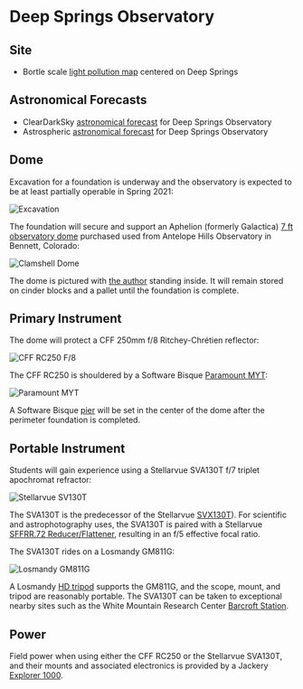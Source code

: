 # Deep Springs Observatory

## Site

* Bortle scale [light pollution map](https://darksitefinder.com/maps/world.html#10/37.3749/-117.9802) centered on Deep Springs

## Astronomical Forecasts

* ClearDarkSky [astronomical forecast](https://www.cleardarksky.com/c/DpSprObCAkey.html?1) for Deep Springs Observatory
* Astrospheric [astronomical forecast](https://www.astrospheric.com/?Latitude=37.3749&Longitude=-117.9802) for Deep Springs Observatory

## Dome

Excavation for a foundation is underway and the observatory is expected to be at least partially operable in Spring 2021:

![Excavation](./photos/ExcavationUnderSmokySkies.jpeg)

The foundation will secure and support an Aphelion (formerly Galactica) [7 ft observatory dome](https://www.apheliondomes.com/products.html) purchased used from Antelope Hills Observatory in Bennett, Colorado:

![Clamshell Dome](./photos/ClamshellDome-900x1200.jpeg)

The dome is pictured with [the author](../) standing inside. It will remain stored on cinder blocks and a pallet until the foundation is complete.

## Primary Instrument

The dome will protect a CFF 250mm f/8 Ritchey-Chr&eacute;tien reflector:

![CFF RC250 F/8](./photos/250mm-1308-1200x900.jpg)

The CFF RC250 is shouldered by a Software Bisque [Paramount MYT](https://www.bisque.com/product/paramount-myt-portable-robotic-telescope-mount/):

![Paramount MYT](./photos/ParamountMYT.jpg)

A Software Bisque [pier](https://www.bisque.com/product/mx-pier/) will be set in the center of the dome after the perimeter foundation is completed.

## Portable Instrument

Students will gain experience using a Stellarvue SVA130T f/7 triplet apochromat refractor:

![Stellarvue SV130T](./photos/SVA130EDT.png)

The SVA130T is the predecessor of the Stellarvue [SVX130T](https://www.stellarvue.com/svx130t/)). For scientific and astrophotography uses, the SVA130T is paired with a Stellarvue [SFFRR.72 Reducer/Flattener](https://www.cameraconcepts.com/stellarvue-stellarvue-sffr72-130-25-48-reducer-fla.html), resulting in an f/5 effective focal ratio.

The SVA130T rides on a Losmandy GM811G:

![Losmandy GM811G](./photos/GM811G.jpeg)

A Losmandy [HD tripod](http://store.losmandy.com/fhd-ma) supports the GM811G, and the scope, mount, and tripod are reasonably portable. The SVA130T can be taken to exceptional nearby sites such as the White Mountain Research Center [Barcroft Station](https://www.wmrc.edu/facilities/bar/default.html).

## Power

Field power when using either the CFF RC250 or the Stellarvue SVA130T, and their mounts and associated electronics is provided by a Jackery [Explorer 1000](https://www.jackery.com/products/explorer-1000-portable-power-station).
